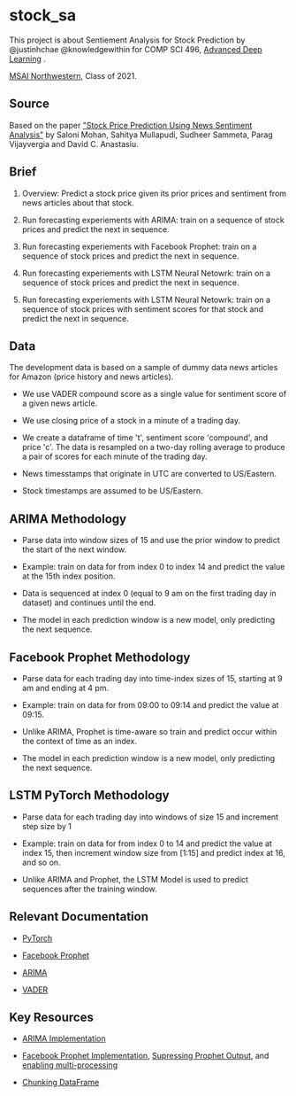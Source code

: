 # stock_sa

This project is about Sentiement Analysis for Stock Prediction by @justinhchae @knowledgewithin for COMP SCI 496, [Advanced Deep Learning](https://www.mccormick.northwestern.edu/artificial-intelligence/curriculum/descriptions/msai-449.html) .

[MSAI Northwestern](https://www.mccormick.northwestern.edu/artificial-intelligence/), Class of 2021.

## Source

Based on the paper ["Stock Price Prediction Using News Sentiment Analysis"](https://ieeexplore.ieee.org/document/8848203) by Saloni Mohan, Sahitya Mullapudi, Sudheer Sammeta, Parag Vijayvergia and David C. Anastasiu.

## Brief

1. Overview: Predict a stock price given its prior prices and sentiment from news articles about that stock.

2. Run forecasting experiements with ARIMA: train on a sequence of stock prices and predict the next in sequence.

3. Run forecasting experiements with Facebook Prophet: train on a sequence of stock prices and predict the next in sequence.

4. Run forecasting experiements with LSTM Neural Netowrk: train on a sequence of stock prices and predict the next in sequence.

5. Run forecasting experiements with LSTM Neural Netowrk: train on a sequence of stock prices with sentiment scores for that stock and predict the next in sequence.

## Data

The development data is based on a sample of dummy data news articles for Amazon (price history and news articles).

* We use VADER compound score as a single value for sentiment score of a given news article.

* We use closing price of a stock in a minute of a trading day.

* We create a dataframe of time 't', sentiment score 'compound', and price 'c'. The data is resampled on a two-day rolling average to produce a pair of scores for each minute of the trading day.

* News timesstamps that originate in UTC are converted to US/Eastern.

* Stock timestamps are assumed to be US/Eastern.

## ARIMA Methodology

* Parse data into window sizes of 15 and use the prior window to predict the start of the next window.

* Example: train on data for from index 0 to index 14 and predict the value at the 15th index position.

* Data is sequenced at index 0 (equal to 9 am on the first trading day in dataset) and continues until the end.

* The model in each prediction window is a new model, only predicting the next sequence.

## Facebook Prophet Methodology

* Parse data for each trading day into time-index sizes of 15, starting at 9 am and ending at 4 pm.

* Example: train on data for from 09:00 to 09:14 and predict the value at 09:15.

* Unlike ARIMA, Prophet is time-aware so train and predict occur within the context of time as an index.

* The model in each prediction window is a new model, only predicting the next sequence.

## LSTM PyTorch Methodology

* Parse data for each trading day into windows of size 15 and increment step size by 1

* Example: train on data for from index 0 to 14 and predict the value at index 15, then increment window size from [1:15] and predict index at 16, and so on.

* Unlike ARIMA and Prophet, the LSTM Model is used to predict sequences after the training window.

## Relevant Documentation

* [PyTorch](https://pytorch.org/docs/stable/generated/torch.nn.LSTM.html)

* [Facebook Prophet](https://facebook.github.io/prophet/)

* [ARIMA](https://www.statsmodels.org/stable/index.html)

* [VADER](https://pypi.org/project/vaderSentiment/)

## Key Resources

* [ARIMA Implementation](https://towardsdatascience.com/time-series-forecasting-predicting-stock-prices-using-an-arima-model-2e3b3080bd70)

* [Facebook Prophet Implementation](https://medium.com/spikelab/forecasting-multiples-time-series-using-prophet-in-parallel-2515abd1a245), [Supressing Prophet Output](https://stackoverflow.com/questions/2125702/how-to-suppress-console-output-in-python), and [enabling multi-processing](https://medium.com/spikelab/forecasting-multiples-time-series-using-prophet-in-parallel-2515abd1a245)

* [Chunking DataFrame](https://yaoyao.codes/pandas/2018/01/23/pandas-split-a-dataframe-into-chunks)
